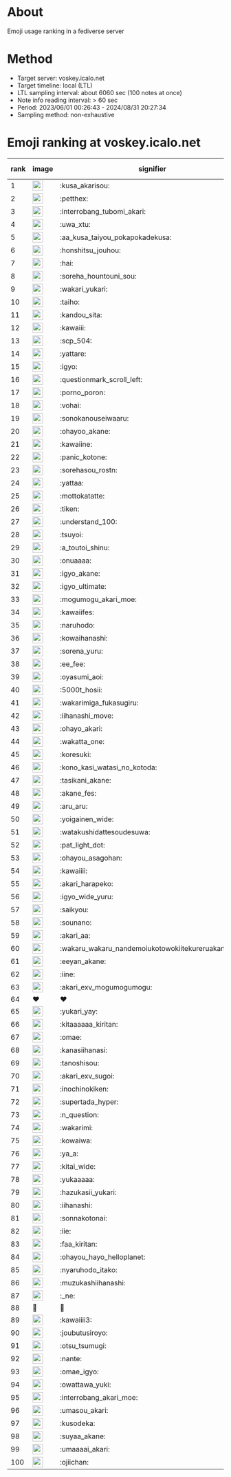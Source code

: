 # About
Emoji usage ranking in a fediverse server

# Method
- Target server: voskey.icalo.net
- Target timeline: local (LTL)
- LTL sampling interval: about 6060 sec (100 notes at once)
- Note info reading interval: > 60 sec
- Period: 2023/06/01 00:26:43 - 2024/08/31 20:27:34 
- Sampling method: non-exhaustive

# Emoji ranking at voskey.icalo.net

|rank|image|signifier|type|frequency score|
|----|----|----|----|----|
|1|<img height="24" src="https://voskey.icalo.net/emoji/kusa_akarisou.webp">|:kusa_akarisou:|custom|31027|
|2|<img height="24" src="https://voskey.icalo.net/emoji/petthex.webp">|:petthex:|custom|22936|
|3|<img height="24" src="https://voskey.icalo.net/emoji/interrobang_tubomi_akari.webp">|:interrobang_tubomi_akari:|custom|12360|
|4|<img height="24" src="https://voskey.icalo.net/emoji/uwa_xtu.webp">|:uwa_xtu:|custom|12091|
|5|<img height="24" src="https://voskey.icalo.net/emoji/aa_kusa_taiyou_pokapokadekusa.webp">|:aa_kusa_taiyou_pokapokadekusa:|custom|9449|
|6|<img height="24" src="https://voskey.icalo.net/emoji/honshitsu_jouhou.webp">|:honshitsu_jouhou:|custom|9289|
|7|<img height="24" src="https://voskey.icalo.net/emoji/hai.webp">|:hai:|custom|8053|
|8|<img height="24" src="https://voskey.icalo.net/emoji/soreha_hountouni_sou.webp">|:soreha_hountouni_sou:|custom|7144|
|9|<img height="24" src="https://voskey.icalo.net/emoji/wakari_yukari.webp">|:wakari_yukari:|custom|6858|
|10|<img height="24" src="https://voskey.icalo.net/emoji/taiho.webp">|:taiho:|custom|6729|
|11|<img height="24" src="https://voskey.icalo.net/emoji/kandou_sita.webp">|:kandou_sita:|custom|6198|
|12|<img height="24" src="https://voskey.icalo.net/emoji/kawaiii.webp">|:kawaiii:|custom|6163|
|13|<img height="24" src="https://voskey.icalo.net/emoji/scp_504.webp">|:scp_504:|custom|5808|
|14|<img height="24" src="https://voskey.icalo.net/emoji/yattare.webp">|:yattare:|custom|4555|
|15|<img height="24" src="https://voskey.icalo.net/emoji/igyo.webp">|:igyo:|custom|4532|
|16|<img height="24" src="https://voskey.icalo.net/emoji/questionmark_scroll_left.webp">|:questionmark_scroll_left:|custom|4530|
|17|<img height="24" src="https://voskey.icalo.net/emoji/porno_poron.webp">|:porno_poron:|custom|4409|
|18|<img height="24" src="https://voskey.icalo.net/emoji/vohai.webp">|:vohai:|custom|4214|
|19|<img height="24" src="https://voskey.icalo.net/emoji/sonokanouseiwaaru.webp">|:sonokanouseiwaaru:|custom|4183|
|20|<img height="24" src="https://voskey.icalo.net/emoji/ohayoo_akane.webp">|:ohayoo_akane:|custom|4171|
|21|<img height="24" src="https://voskey.icalo.net/emoji/kawaiine.webp">|:kawaiine:|custom|4136|
|22|<img height="24" src="https://voskey.icalo.net/emoji/panic_kotone.webp">|:panic_kotone:|custom|4053|
|23|<img height="24" src="https://voskey.icalo.net/emoji/sorehasou_rostn.webp">|:sorehasou_rostn:|custom|4049|
|24|<img height="24" src="https://voskey.icalo.net/emoji/yattaa.webp">|:yattaa:|custom|3720|
|25|<img height="24" src="https://voskey.icalo.net/emoji/mottokatatte.webp">|:mottokatatte:|custom|3705|
|26|<img height="24" src="https://voskey.icalo.net/emoji/tiken.webp">|:tiken:|custom|3633|
|27|<img height="24" src="https://voskey.icalo.net/emoji/understand_100.webp">|:understand_100:|custom|3591|
|28|<img height="24" src="https://voskey.icalo.net/emoji/tsuyoi.webp">|:tsuyoi:|custom|3378|
|29|<img height="24" src="https://voskey.icalo.net/emoji/a_toutoi_shinu.webp">|:a_toutoi_shinu:|custom|3346|
|30|<img height="24" src="https://voskey.icalo.net/emoji/onuaaaa.webp">|:onuaaaa:|custom|3089|
|31|<img height="24" src="https://voskey.icalo.net/emoji/igyo_akane.webp">|:igyo_akane:|custom|2998|
|32|<img height="24" src="https://voskey.icalo.net/emoji/igyo_ultimate.webp">|:igyo_ultimate:|custom|2912|
|33|<img height="24" src="https://voskey.icalo.net/emoji/mogumogu_akari_moe.webp">|:mogumogu_akari_moe:|custom|2858|
|34|<img height="24" src="https://voskey.icalo.net/emoji/kawaiifes.webp">|:kawaiifes:|custom|2856|
|35|<img height="24" src="https://voskey.icalo.net/emoji/naruhodo.webp">|:naruhodo:|custom|2820|
|36|<img height="24" src="https://voskey.icalo.net/emoji/kowaihanashi.webp">|:kowaihanashi:|custom|2725|
|37|<img height="24" src="https://voskey.icalo.net/emoji/sorena_yuru.webp">|:sorena_yuru:|custom|2629|
|38|<img height="24" src="https://voskey.icalo.net/emoji/ee_fee.webp">|:ee_fee:|custom|2613|
|39|<img height="24" src="https://voskey.icalo.net/emoji/oyasumi_aoi.webp">|:oyasumi_aoi:|custom|2611|
|40|<img height="24" src="https://voskey.icalo.net/emoji/5000t_hosii.webp">|:5000t_hosii:|custom|2514|
|41|<img height="24" src="https://voskey.icalo.net/emoji/wakarimiga_fukasugiru.webp">|:wakarimiga_fukasugiru:|custom|2433|
|42|<img height="24" src="https://voskey.icalo.net/emoji/iihanashi_move.webp">|:iihanashi_move:|custom|2412|
|43|<img height="24" src="https://voskey.icalo.net/emoji/ohayo_akari.webp">|:ohayo_akari:|custom|2270|
|44|<img height="24" src="https://voskey.icalo.net/emoji/wakatta_one.webp">|:wakatta_one:|custom|2259|
|45|<img height="24" src="https://voskey.icalo.net/emoji/koresuki.webp">|:koresuki:|custom|2241|
|46|<img height="24" src="https://voskey.icalo.net/emoji/kono_kasi_watasi_no_kotoda.webp">|:kono_kasi_watasi_no_kotoda:|custom|2221|
|47|<img height="24" src="https://voskey.icalo.net/emoji/tasikani_akane.webp">|:tasikani_akane:|custom|2215|
|48|<img height="24" src="https://voskey.icalo.net/emoji/akane_fes.webp">|:akane_fes:|custom|2204|
|49|<img height="24" src="https://voskey.icalo.net/emoji/aru_aru.webp">|:aru_aru:|custom|2169|
|50|<img height="24" src="https://voskey.icalo.net/emoji/yoigainen_wide.webp">|:yoigainen_wide:|custom|2167|
|51|<img height="24" src="https://voskey.icalo.net/emoji/watakushidattesoudesuwa.webp">|:watakushidattesoudesuwa:|custom|2119|
|52|<img height="24" src="https://voskey.icalo.net/emoji/pat_light_dot.webp">|:pat_light_dot:|custom|2109|
|53|<img height="24" src="https://voskey.icalo.net/emoji/ohayou_asagohan.webp">|:ohayou_asagohan:|custom|2096|
|54|<img height="24" src="https://voskey.icalo.net/emoji/kawaiiii.webp">|:kawaiiii:|custom|2057|
|55|<img height="24" src="https://voskey.icalo.net/emoji/akari_harapeko.webp">|:akari_harapeko:|custom|2037|
|56|<img height="24" src="https://voskey.icalo.net/emoji/igyo_wide_yuru.webp">|:igyo_wide_yuru:|custom|1988|
|57|<img height="24" src="https://voskey.icalo.net/emoji/saikyou.webp">|:saikyou:|custom|1982|
|58|<img height="24" src="https://voskey.icalo.net/emoji/sounano.webp">|:sounano:|custom|1955|
|59|<img height="24" src="https://voskey.icalo.net/emoji/akari_aa.webp">|:akari_aa:|custom|1947|
|60|<img height="24" src="https://voskey.icalo.net/emoji/wakaru_wakaru_nandemoiukotowokiitekureruakanetyan.webp">|:wakaru_wakaru_nandemoiukotowokiitekureruakanetyan:|custom|1917|
|61|<img height="24" src="https://voskey.icalo.net/emoji/eeyan_akane.webp">|:eeyan_akane:|custom|1883|
|62|<img height="24" src="https://voskey.icalo.net/emoji/iine.webp">|:iine:|custom|1830|
|63|<img height="24" src="https://voskey.icalo.net/emoji/akari_exv_mogumogumogu.webp">|:akari_exv_mogumogumogu:|custom|1802|
|64|❤|❤|unicode|1776|
|65|<img height="24" src="https://voskey.icalo.net/emoji/yukari_yay.webp">|:yukari_yay:|custom|1743|
|66|<img height="24" src="https://voskey.icalo.net/emoji/kitaaaaaa_kiritan.webp">|:kitaaaaaa_kiritan:|custom|1726|
|67|<img height="24" src="https://voskey.icalo.net/emoji/omae.webp">|:omae:|custom|1715|
|68|<img height="24" src="https://voskey.icalo.net/emoji/kanasiihanasi.webp">|:kanasiihanasi:|custom|1664|
|69|<img height="24" src="https://voskey.icalo.net/emoji/tanoshisou.webp">|:tanoshisou:|custom|1649|
|70|<img height="24" src="https://voskey.icalo.net/emoji/akari_exv_sugoi.webp">|:akari_exv_sugoi:|custom|1638|
|71|<img height="24" src="https://voskey.icalo.net/emoji/inochinokiken.webp">|:inochinokiken:|custom|1635|
|72|<img height="24" src="https://voskey.icalo.net/emoji/supertada_hyper.webp">|:supertada_hyper:|custom|1620|
|73|<img height="24" src="https://voskey.icalo.net/emoji/n_question.webp">|:n_question:|custom|1614|
|74|<img height="24" src="https://voskey.icalo.net/emoji/wakarimi.webp">|:wakarimi:|custom|1596|
|75|<img height="24" src="https://voskey.icalo.net/emoji/kowaiwa.webp">|:kowaiwa:|custom|1552|
|76|<img height="24" src="https://voskey.icalo.net/emoji/ya_a.webp">|:ya_a:|custom|1531|
|77|<img height="24" src="https://voskey.icalo.net/emoji/kitai_wide.webp">|:kitai_wide:|custom|1521|
|78|<img height="24" src="https://voskey.icalo.net/emoji/yukaaaaa.webp">|:yukaaaaa:|custom|1516|
|79|<img height="24" src="https://voskey.icalo.net/emoji/hazukasii_yukari.webp">|:hazukasii_yukari:|custom|1485|
|80|<img height="24" src="https://voskey.icalo.net/emoji/iihanashi.webp">|:iihanashi:|custom|1448|
|81|<img height="24" src="https://voskey.icalo.net/emoji/sonnakotonai.webp">|:sonnakotonai:|custom|1397|
|82|<img height="24" src="https://voskey.icalo.net/emoji/iie.webp">|:iie:|custom|1389|
|83|<img height="24" src="https://voskey.icalo.net/emoji/faa_kiritan.webp">|:faa_kiritan:|custom|1375|
|84|<img height="24" src="https://voskey.icalo.net/emoji/ohayou_hayo_helloplanet.webp">|:ohayou_hayo_helloplanet:|custom|1367|
|85|<img height="24" src="https://voskey.icalo.net/emoji/nyaruhodo_itako.webp">|:nyaruhodo_itako:|custom|1363|
|86|<img height="24" src="https://voskey.icalo.net/emoji/muzukashiihanashi.webp">|:muzukashiihanashi:|custom|1358|
|87|<img height="24" src="https://voskey.icalo.net/emoji/_ne.webp">|:_ne:|custom|1348|
|88|🤔|🤔|unicode|1348|
|89|<img height="24" src="https://voskey.icalo.net/emoji/kawaiiii3.webp">|:kawaiiii3:|custom|1332|
|90|<img height="24" src="https://voskey.icalo.net/emoji/joubutusiroyo.webp">|:joubutusiroyo:|custom|1329|
|91|<img height="24" src="https://voskey.icalo.net/emoji/otsu_tsumugi.webp">|:otsu_tsumugi:|custom|1279|
|92|<img height="24" src="https://voskey.icalo.net/emoji/nante.webp">|:nante:|custom|1267|
|93|<img height="24" src="https://voskey.icalo.net/emoji/omae_igyo.webp">|:omae_igyo:|custom|1262|
|94|<img height="24" src="https://voskey.icalo.net/emoji/owattawa_yuki.webp">|:owattawa_yuki:|custom|1241|
|95|<img height="24" src="https://voskey.icalo.net/emoji/interrobang_akari_moe.webp">|:interrobang_akari_moe:|custom|1226|
|96|<img height="24" src="https://voskey.icalo.net/emoji/umasou_akari.webp">|:umasou_akari:|custom|1213|
|97|<img height="24" src="https://voskey.icalo.net/emoji/kusodeka.webp">|:kusodeka:|custom|1190|
|98|<img height="24" src="https://voskey.icalo.net/emoji/suyaa_akane.webp">|:suyaa_akane:|custom|1189|
|99|<img height="24" src="https://voskey.icalo.net/emoji/umaaaai_akari.webp">|:umaaaai_akari:|custom|1184|
|100|<img height="24" src="https://voskey.icalo.net/emoji/ojiichan.webp">|:ojiichan:|custom|1182|

